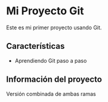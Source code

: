 # Mi Proyecto Git
Este es mi primer proyecto usando Git.
## Características
- Aprendiendo Git paso a paso
## Información del proyecto
Versión combinada de ambas ramas
